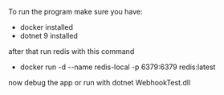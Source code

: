 ﻿To run the program make sure you have:
- docker installed
- dotnet 9 installed

after that run redis with this command 
- docker run -d --name redis-local -p 6379:6379 redis:latest

now debug the app or run with
dotnet WebhookTest.dll